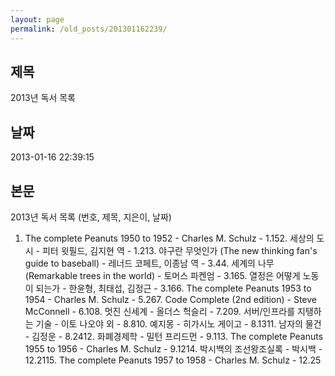 ```yaml
---
layout: page
permalink: /old_posts/201301162239/
---
```


## 제목
2013년 독서 목록

## 날짜
2013-01-16 22:39:15

## 본문
2013년 독서 목록 (번호, 제목, 지은이, 날짜)

1. The complete Peanuts 1950 to 1952 - Charles M. Schulz - 1.152. 세상의 도시 - 피터 윗필드, 김지현 역 - 1.213. 야구란 무엇인가 (The new thinking fan's guide to baseball) - 레너드 코페트, 이종남 역 - 3.44. 세계의 나무 (Remarkable trees in the world) - 토머스 파켄엄 - 3.165. 열정은 어떻게 노동이 되는가 - 한윤형, 최태섭, 김정근 - 3.166. The complete Peanuts 1953 to 1954 - Charles M. Schulz - 5.267. Code Complete (2nd edition) - Steve McConnell - 6.108. 멋진 신세계 - 올더스 헉슬리 - 7.209. 서버/인프라를 지탱하는 기술 - 이토 나오야 외 - 8.810. 예지몽 - 히가시노 게이고 - 8.1311. 남자의 물건 - 김정운 - 8.2412. 화폐경제학 - 밀턴 프리드먼 - 9.113. The complete Peanuts 1955 to 1956 - Charles M. Schulz - 9.1214. 박시백의 조선왕조실록 - 박시백 - 12.2115. The complete Peanuts 1957 to 1958 - Charles M. Schulz - 12.25
